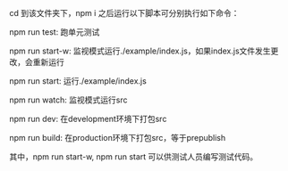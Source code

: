 cd 到该文件夹下，npm i 之后运行以下脚本可分别执行如下命令：

npm run test: 跑单元测试

npm run start-w: 监视模式运行./example/index.js，如果index.js文件发生更改，会重新运行

npm run start: 运行./example/index.js

npm run watch: 监视模式运行src

npm run dev: 在development环境下打包src

npm run build: 在production环境下打包src，等于prepublish

其中，npm run start-w, npm run start 可以供测试人员编写测试代码。